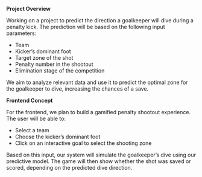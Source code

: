 

**Project Overview**

Working on a project to predict the direction a goalkeeper will dive during a penalty kick. The prediction will be based on the following input parameters:

* Team
* Kicker’s dominant foot
* Target zone of the shot
* Penalty number in the shootout
* Elimination stage of the competition

We aim to analyze relevant data and use it to predict the optimal zone for the goalkeeper to dive, increasing the chances of a save.

**Frontend Concept**

For the frontend, we plan to build a gamified penalty shootout experience. The user will be able to:

* Select a team
* Choose the kicker’s dominant foot
* Click on an interactive goal to select the shooting zone

Based on this input, our system will simulate the goalkeeper’s dive using our predictive model. The game will then show whether the shot was saved or scored, depending on the predicted dive direction.
